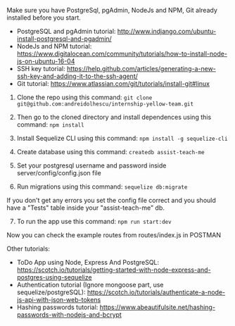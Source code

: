Make sure you have PostgreSql, pgAdmin, NodeJs and NPM, Git already installed before you start.
- PostgreSQL and pgAdmin tutorial: http://www.indjango.com/ubuntu-install-postgresql-and-pgadmin/
- NodeJs and NPM tutorial: https://www.digitalocean.com/community/tutorials/how-to-install-node-js-on-ubuntu-16-04
- SSH key tutorial: https://help.github.com/articles/generating-a-new-ssh-key-and-adding-it-to-the-ssh-agent/
- Git tutorial: https://www.atlassian.com/git/tutorials/install-git#linux


1. Clone the repo using this command:
`git clone git@github.com:andreidolhescu/internship-yellow-team.git`

2. Then go to the cloned directory and install dependences using this command:
`npm install`

3. Install Sequelize CLI using this command:
`npm install -g sequelize-cli`

4. Create database using this command:
`createdb assist-teach-me`

5. Set your postgresql username and password inside server/config/config.json file

6. Run migrations using this command: 
`sequelize db:migrate`

If you don't get any errors you set the config file correct and you should have a "Tests" table inside your "assist-teach-me" db.

7. To run the app use this command:
`npm run start:dev`

Now you can check the example routes from routes/index.js in POSTMAN

Other tutorials: 
- ToDo App using Node, Express And PostgreSQL: https://scotch.io/tutorials/getting-started-with-node-express-and-postgres-using-sequelize
- Authentication tutorial (Ignore mongoose part, use sequelize/postgreSQL):
https://scotch.io/tutorials/authenticate-a-node-js-api-with-json-web-tokens
- Hashing passwords tutorial: 
https://www.abeautifulsite.net/hashing-passwords-with-nodejs-and-bcrypt
